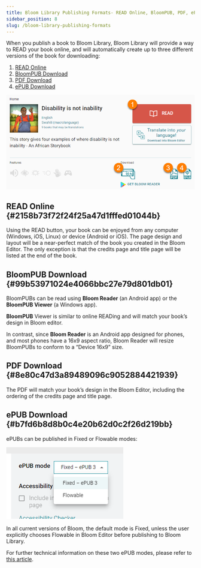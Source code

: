 ```yaml
---
title: Bloom Library Publishing Formats- READ Online, BloomPUB, PDF, ePUB
sidebar_position: 8
slug: /bloom-library-publishing-formats
---
```




When you publish a book to Bloom Library, Bloom Library will provide a way to READ your book online, and will automatically create up to three different versions of the book for downloading:

1. [READ Online](/bloom-library-publishing-formats#2158b73f72f24f25a47d1fffed01044b)
2. [BloomPUB Download](/bloom-library-publishing-formats#99b53971024e4066bbc27e79d801db01)
3. [PDF Download](/bloom-library-publishing-formats#8e80c47d3a89489096c9052884421939)
4. [ePUB Download](/bloom-library-publishing-formats#b7fd6b8d8b0c4e20b62d0c2f26d219bb)

![](./bloom-library-publishing-formats.aeeb8cf4-98e1-4fe0-8b9f-6dc60b254ecf.png)


## READ Online {#2158b73f72f24f25a47d1fffed01044b}


Using the READ button, your book can be enjoyed from any computer (Windows, iOS, Linux) or device (Android or iOS). The page design and layout will be a near-perfect match of the book you created in the Bloom Editor. The only exception is that the credits page and title page will be listed at the end of the book.


## BloomPUB Download {#99b53971024e4066bbc27e79d801db01}


BloomPUBs can be read using **Bloom Reader** (an Android app) or the **BloomPUB Viewer** (a Windows app). 


**BloomPUB** Viewer is similar to online READing and will match your book’s design in Bloom editor.


In contrast, since **Bloom Reader** is an Android app designed for phones, and most phones have a 16x9 aspect ratio, Bloom Reader will resize BloomPUBs to conform to a “Device 16x9” size.


## PDF Download {#8e80c47d3a89489096c9052884421939}


The PDF will match your book’s design in the Bloom Editor, including the ordering of the credits page and title page.


## ePUB Download {#b7fd6b8d8b0c4e20b62d0c2f26d219bb}


ePUBs can be published in Fixed or Flowable modes:


![](./bloom-library-publishing-formats.134e5aa6-e400-46d7-a42f-f10e154d39b3.png)


In all current versions of Bloom, the default mode is Fixed, unless the user explicitly chooses Flowable in Bloom Editor before publishing to Bloom Library.


For further technical information on these two ePUB modes, please refer to [this article](/ePUB-notes). 

